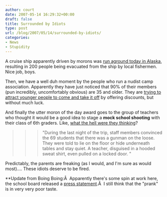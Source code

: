 ```yaml
---
author: court
date: 2007-05-14 16:29:32+00:00
draft: false
title: Surrounded by Idiots
type: post
url: /blog/2007/05/14/surrounded-by-idiots/
categories:
- News
- Stupidity
---
```


A cruise ship apparently driven by morons was [run aground today in Alaska](http://www.cnn.com/2007/US/05/14/alaska.ship.ap/index.html?eref=rss_topstories), resulting in 200 people being evacuated from the ship by local fishermen.  Nice job, boys.

Then, we have a well duh moment by the people who run a nudist camp association.  Apparently they have just noticed that 90% of their members (pun incredibly, uncomfortably obvious) are 35 and older.  They are [trying to attract younger people to come and take it off](http://www.cnn.com/2007/US/05/14/nudist.recruits.ap/index.html?eref=rss_topstories) by offering discounts, but without much luck.

And finally the utter moron of the day award goes to the group of teachers who thought it would be a good idea to stage a **mock school shooting** with their class of 6th graders.  Like, [what the hell were they thinking](http://www.cnn.com/2007/EDUCATION/05/13/faked.attack.ap/index.html?eref=rss_topstories)?


<blockquote>

> 
> <blockquote>"During the last night of the trip, staff members convinced the 69 students that there was a gunman on the loose. They were told to lie on the floor or hide underneath tables and stay quiet. A teacher, disguised in a hooded sweat shirt, even pulled on a locked door. "</blockquote>
> 
> 
</blockquote>


Predictably, the parents are freaking (as I would, and I'm sure as would most)....  These idiots deserve to be fired.

**Update from Boing Boing:Â  Apparently there's some spin at work here, the school board released a [press statement](http://tennessean.com/apps/pbcs.dll/article?AID=/20070514/NEWS04/705140375).Â  I still think that the "prank" is in very very poor taste.
